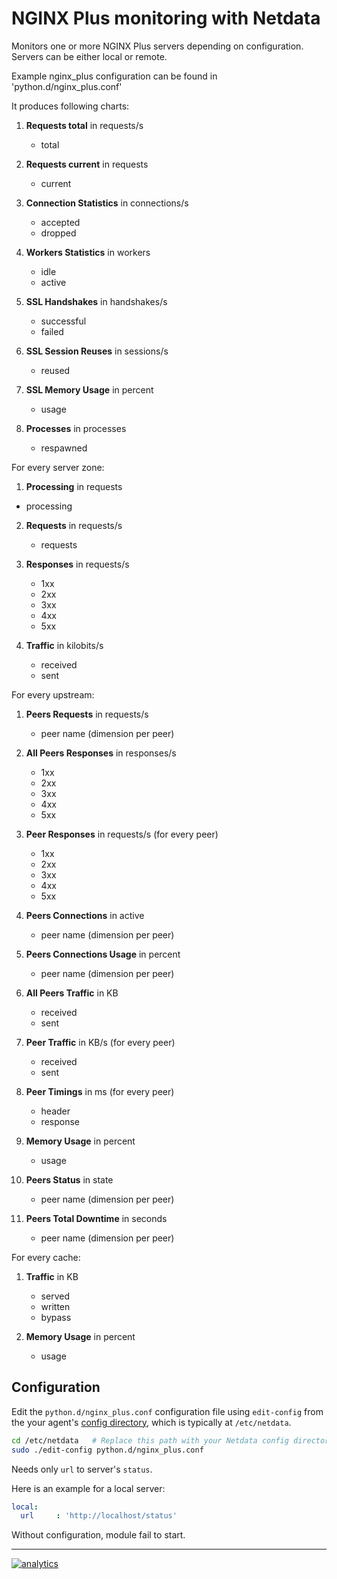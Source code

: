 <!--
---
title: "NGINX Plus monitoring with Netdata"
custom_edit_url: https://github.com/netdata/netdata/edit/master/collectors/python.d.plugin/nginx_plus/README.md
---
-->

# NGINX Plus monitoring with Netdata

Monitors one or more NGINX Plus servers depending on configuration. Servers can be either local or remote.

Example nginx_plus configuration can be found in 'python.d/nginx_plus.conf'

It produces following charts:

1.  **Requests total** in requests/s

    -   total

2.  **Requests current** in requests

    -   current

3.  **Connection Statistics** in connections/s

    -   accepted
    -   dropped

4.  **Workers Statistics** in workers

    -   idle
    -   active

5.  **SSL Handshakes** in handshakes/s

    -   successful
    -   failed

6.  **SSL Session Reuses** in sessions/s

    -   reused

7.  **SSL Memory Usage** in percent

    -   usage

8.  **Processes** in processes

    -   respawned

For every server zone:

1.  **Processing** in requests

-   processing

2.  **Requests** in requests/s

    -   requests

3.  **Responses** in requests/s

    -   1xx
    -   2xx
    -   3xx
    -   4xx
    -   5xx

4.  **Traffic** in kilobits/s

    -   received
    -   sent

For every upstream:

1.  **Peers Requests** in requests/s

    -   peer name (dimension per peer)

2.  **All Peers Responses** in responses/s

    -   1xx
    -   2xx
    -   3xx
    -   4xx
    -   5xx

3.  **Peer Responses** in requests/s (for every peer)

    -   1xx
    -   2xx
    -   3xx
    -   4xx
    -   5xx

4.  **Peers Connections** in active

    -   peer name (dimension per peer)

5.  **Peers Connections Usage** in percent

    -   peer name (dimension per peer)

6.  **All Peers Traffic** in KB

    -   received
    -   sent

7.  **Peer Traffic** in KB/s (for every peer)

    -   received
    -   sent

8.  **Peer Timings** in ms (for every peer)

    -   header
    -   response

9.  **Memory Usage** in percent

    -   usage

10. **Peers Status** in state

    -   peer name (dimension per peer)

11. **Peers Total Downtime** in seconds

    -   peer name (dimension per peer)

For every cache:

1.  **Traffic** in KB

    -   served
    -   written
    -   bypass

2.  **Memory Usage** in percent

    -   usage

## Configuration

Edit the `python.d/nginx_plus.conf` configuration file using `edit-config` from the your agent's [config
directory](../../../docs/step-by-step/step-04.md#find-your-netdataconf-file), which is typically at `/etc/netdata`.

```bash
cd /etc/netdata   # Replace this path with your Netdata config directory, if different
sudo ./edit-config python.d/nginx_plus.conf
```

Needs only `url` to server's `status`.

Here is an example for a local server:

```yaml
local:
  url     : 'http://localhost/status'
```

Without configuration, module fail to start.

---

[![analytics](https://www.google-analytics.com/collect?v=1&aip=1&t=pageview&_s=1&ds=github&dr=https%3A%2F%2Fgithub.com%2Fnetdata%2Fnetdata&dl=https%3A%2F%2Fmy-netdata.io%2Fgithub%2Fcollectors%2Fpython.d.plugin%2Fnginx_plus%2FREADME&_u=MAC~&cid=5792dfd7-8dc4-476b-af31-da2fdb9f93d2&tid=UA-64295674-3)](<>)
